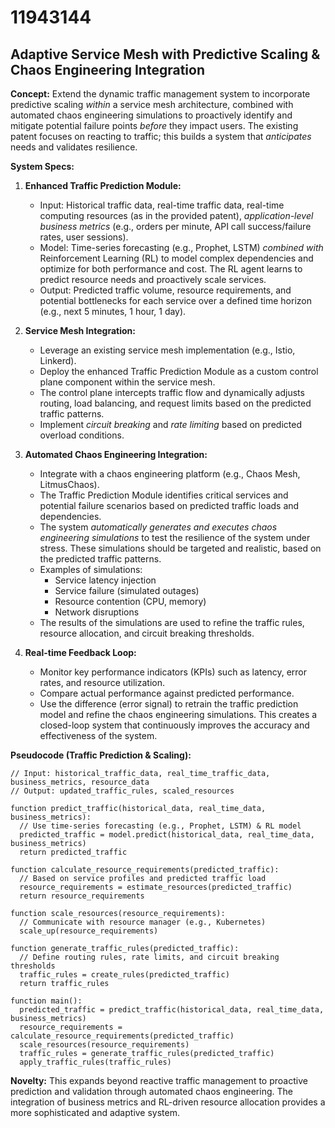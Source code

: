 # 11943144

## Adaptive Service Mesh with Predictive Scaling & Chaos Engineering Integration

**Concept:** Extend the dynamic traffic management system to incorporate predictive scaling *within* a service mesh architecture, combined with automated chaos engineering simulations to proactively identify and mitigate potential failure points *before* they impact users. The existing patent focuses on reacting to traffic; this builds a system that *anticipates* needs and validates resilience.

**System Specs:**

1.  **Enhanced Traffic Prediction Module:**
    *   Input: Historical traffic data, real-time traffic data, real-time computing resources (as in the provided patent), *application-level business metrics* (e.g., orders per minute, API call success/failure rates, user sessions).
    *   Model: Time-series forecasting (e.g., Prophet, LSTM) *combined with* Reinforcement Learning (RL) to model complex dependencies and optimize for both performance and cost. The RL agent learns to predict resource needs and proactively scale services.
    *   Output: Predicted traffic volume, resource requirements, and potential bottlenecks for each service over a defined time horizon (e.g., next 5 minutes, 1 hour, 1 day).

2.  **Service Mesh Integration:**
    *   Leverage an existing service mesh implementation (e.g., Istio, Linkerd).
    *   Deploy the enhanced Traffic Prediction Module as a custom control plane component within the service mesh.
    *   The control plane intercepts traffic flow and dynamically adjusts routing, load balancing, and request limits based on the predicted traffic patterns.
    *   Implement *circuit breaking* and *rate limiting* based on predicted overload conditions.

3.  **Automated Chaos Engineering Integration:**
    *   Integrate with a chaos engineering platform (e.g., Chaos Mesh, LitmusChaos).
    *   The Traffic Prediction Module identifies critical services and potential failure scenarios based on predicted traffic loads and dependencies.
    *   The system *automatically generates and executes chaos engineering simulations* to test the resilience of the system under stress. These simulations should be targeted and realistic, based on the predicted traffic patterns.
    *   Examples of simulations:
        *   Service latency injection
        *   Service failure (simulated outages)
        *   Resource contention (CPU, memory)
        *   Network disruptions
    *   The results of the simulations are used to refine the traffic rules, resource allocation, and circuit breaking thresholds.

4.  **Real-time Feedback Loop:**
    *   Monitor key performance indicators (KPIs) such as latency, error rates, and resource utilization.
    *   Compare actual performance against predicted performance.
    *   Use the difference (error signal) to retrain the traffic prediction model and refine the chaos engineering simulations. This creates a closed-loop system that continuously improves the accuracy and effectiveness of the system.

**Pseudocode (Traffic Prediction & Scaling):**

```
// Input: historical_traffic_data, real_time_traffic_data, business_metrics, resource_data
// Output: updated_traffic_rules, scaled_resources

function predict_traffic(historical_data, real_time_data, business_metrics):
  // Use time-series forecasting (e.g., Prophet, LSTM) & RL model
  predicted_traffic = model.predict(historical_data, real_time_data, business_metrics)
  return predicted_traffic

function calculate_resource_requirements(predicted_traffic):
  // Based on service profiles and predicted traffic load
  resource_requirements = estimate_resources(predicted_traffic)
  return resource_requirements

function scale_resources(resource_requirements):
  // Communicate with resource manager (e.g., Kubernetes)
  scale_up(resource_requirements)

function generate_traffic_rules(predicted_traffic):
  // Define routing rules, rate limits, and circuit breaking thresholds
  traffic_rules = create_rules(predicted_traffic)
  return traffic_rules

function main():
  predicted_traffic = predict_traffic(historical_data, real_time_data, business_metrics)
  resource_requirements = calculate_resource_requirements(predicted_traffic)
  scale_resources(resource_requirements)
  traffic_rules = generate_traffic_rules(predicted_traffic)
  apply_traffic_rules(traffic_rules)
```

**Novelty:** This expands beyond reactive traffic management to proactive prediction and validation through automated chaos engineering.  The integration of business metrics and RL-driven resource allocation provides a more sophisticated and adaptive system.
